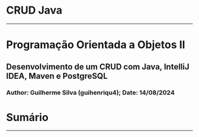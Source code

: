 # CRUD Java

---

# Programação Orientada a Objetos II

## Desenvolvimento de um CRUD com Java, IntelliJ IDEA, Maven e PostgreSQL

### Author: Guilherme Silva (guihenriqu4); Date: 14/08/2024

# Sumário

---


